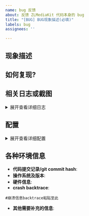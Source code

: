 ```yaml
---
name: bug 反馈
about: 反馈 ZLMediaKit 代码本身的 bug
title: "[BUG] BUG现象描述(必填)"
labels: bug
assignees: ''

---
```


<!--
 请仔细阅读相关注释提示, 请务必根据提示填写相关信息.
 1. 信息不完整会影响问题的解决速度.
 1. 乱七八糟的渲染格式也会影响开发者心情, 同样会影响问题的解决. 提交前请务必点击 Preview/预览下反馈的显示效果.
 1. 不要删除模版内容, 模版的注释部分的内容不会显示，不需要删除，直接在各部分注释外面补充相关信息即可.
 -->

<!--
 markdown 语法参考:
 * https://docs.github.com/cn/get-started/writing-on-github/getting-started-with-writing-and-formatting-on-github/basic-writing-and-formatting-syntax
 * https://docs.github.com/en/get-started/writing-on-github/getting-started-with-writing-and-formatting-on-github/basic-writing-and-formatting-syntax
 -->

## 现象描述

<!--
 在使用什么功能产生的问题? 其异常表现是什么?
 如: 在测试 WebRTC 功能时, 使用 Chrome 浏览器访问 ZLMediait 自带网页播放 FFmpeg 以 RTSP 协议推送的图像有卡顿/花屏.
 -->

## 如何复现?

<!--
  明确的复现步骤对快速解决问题极有帮助.
  格式参考:
    1. 首先 ...
    1. 然后 ...
    1. 期望 ..., 结果 ...
  -->

## 相关日志或截图

<!--
  由于日志通长较长, 建议将日志信息填写到下面的 "日志内容..."

  如果是程序异常崩溃/终止, 相关调用栈信息也极为有用, 可复制下面的格式, 添加相关调用栈信息.

  替换下面的 "日志内容..." 为实际日志内容.
  -->

<details>
<summary>展开查看详细日志</summary>
<pre>

```
#详细日志粘在这里!
```
</pre>
</details>

## 配置

<!--
  部分常见问题是由于配置错误导致的, 建议仔细阅读配置文件中的注释信息

  替换下面的 "配置内容..." 为实际配置内容.
  -->

<details>
<summary>展开查看详细配置</summary>
<pre>

```ini
#config.ini内容粘在这里!
```
</pre>
</details>

## 各种环境信息

<!--
  请填写相关环境信息, 详细的环境信息有助于快速复现定位问题.

  * 代码提交记录, 可使用命令 `git rev-parse HEAD` 进行查看.
  * 操作系统及版本, 如: Windows 10, CentOS 7, ...
  * 硬件信息, 如: Intel, AMD, ARM, 飞腾, 龙芯, ...
  -->

* **代码提交记录/git commit hash**:
* **操作系统及版本**:
* **硬件信息**:
* **crash backtrace**:
```
#崩溃信息backtrace粘贴至此
```
* **其他需要补充的信息**:
